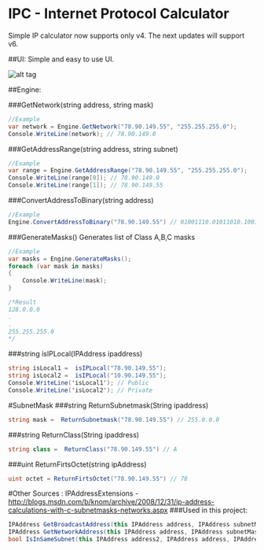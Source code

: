 # IPC - Internet Protocol Calculator
Simple IP calculator now supports only v4. The next updates will support v6.

##UI:
Simple and easy to use UI.

![alt tag](http://i.imgur.com/CV0UJo3.png)

##Engine:

###GetNetwork(string address, string mask)
```C#
//Example
var network = Engine.GetNetwork("78.90.149.55", "255.255.255.0");
Console.WriteLine(network); // 78.90.149.0
```
###GetAddressRange(string address, string subnet)
```C#
//Example
var range = Engine.GetAddressRange("78.90.149.55", "255.255.255.0");
Console.WriteLine(range[0]); // 78.90.149.0
Console.WriteLine(range[1]); // 78.90.149.55
```

###ConvertAddressToBinary(string address)
```C#
//Example
Engine.ConvertAddressToBinary("78.90.149.55") // 01001110.01011010.10010101.00110111
```

###GenerateMasks()
Generates list of Class A,B,C masks
```C#
//Example
var masks = Engine.GenerateMasks();
foreach (var mask in masks)
{
    Console.WriteLine(mask);
}

/*Result
128.0.0.0
.
.
255.255.255.0
*/
```


###string isIPLocal(IPAddress ipaddress)
```C#
string isLocal1 =  isIPLocal("78.90.149.55");
string isLocal2 =  isIPLocal("10.90.149.55");
Console.WriteLine('isLocal1'); // Public
Console.WriteLine('isLocal2'); // Private
```

#SubnetMask
###string ReturnSubnetmask(String ipaddress)
```C#
string mask =  ReturnSubnetmask("78.90.149.55") // 255.0.0.0
```

###string ReturnClass(String ipaddress)
```C#
string class =  ReturnClass("78.90.149.55") // A
```

###uint ReturnFirtsOctet(string ipAddress)
```C#
uint octet = ReturnFirtsOctet("78.90.149.55") // 78
```

#Other Sources :
IPAddressExtensions - http://blogs.msdn.com/b/knom/archive/2008/12/31/ip-address-calculations-with-c-subnetmasks-networks.aspx
###Used in this project:
```C#
IPAddress GetBroadcastAddress(this IPAddress address, IPAddress subnetMask)
IPAddress GetNetworkAddress(this IPAddress address, IPAddress subnetMask)
bool IsInSameSubnet(this IPAddress address2, IPAddress address, IPAddress subnetMask)
```
